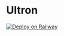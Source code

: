 # Ultron

[![Deploy on Railway](https://railway.app/button.svg)](https://railway.app/new/template?template=https%3A%2F%2Fgithub.com%2FPerry-xD%2FUltron&envs=TOKEN%2CPREFIX%2COWNER%2CGAME_STATUS&optionalEnvs=GAME_STATUS&TOKENDesc=Your+Discord+Bot+Token&PREFIXDesc=Your+Bot+Command+Handler&OWNERDesc=Your+Discord+Id&GAME_STATUSDesc=Leave+it+yaar&GAME_STATUSDefault=WATCHING&referralCode=UF7LDt)
